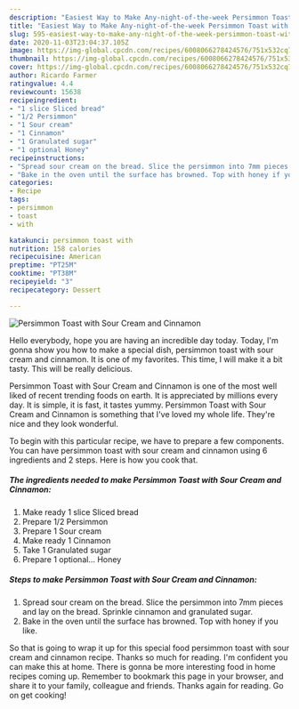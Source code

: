 ```yaml
---
description: "Easiest Way to Make Any-night-of-the-week Persimmon Toast with Sour Cream and Cinnamon"
title: "Easiest Way to Make Any-night-of-the-week Persimmon Toast with Sour Cream and Cinnamon"
slug: 595-easiest-way-to-make-any-night-of-the-week-persimmon-toast-with-sour-cream-and-cinnamon
date: 2020-11-03T23:04:37.105Z
image: https://img-global.cpcdn.com/recipes/6008066278424576/751x532cq70/persimmon-toast-with-sour-cream-and-cinnamon-recipe-main-photo.jpg
thumbnail: https://img-global.cpcdn.com/recipes/6008066278424576/751x532cq70/persimmon-toast-with-sour-cream-and-cinnamon-recipe-main-photo.jpg
cover: https://img-global.cpcdn.com/recipes/6008066278424576/751x532cq70/persimmon-toast-with-sour-cream-and-cinnamon-recipe-main-photo.jpg
author: Ricardo Farmer
ratingvalue: 4.4
reviewcount: 15638
recipeingredient:
- "1 slice Sliced bread"
- "1/2 Persimmon"
- "1 Sour cream"
- "1 Cinnamon"
- "1 Granulated sugar"
- "1 optional Honey"
recipeinstructions:
- "Spread sour cream on the bread. Slice the persimmon into 7mm pieces and lay on the bread. Sprinkle cinnamon and granulated sugar."
- "Bake in the oven until the surface has browned. Top with honey if you like."
categories:
- Recipe
tags:
- persimmon
- toast
- with

katakunci: persimmon toast with 
nutrition: 158 calories
recipecuisine: American
preptime: "PT25M"
cooktime: "PT38M"
recipeyield: "3"
recipecategory: Dessert

---
```



![Persimmon Toast with Sour Cream and Cinnamon](https://img-global.cpcdn.com/recipes/6008066278424576/751x532cq70/persimmon-toast-with-sour-cream-and-cinnamon-recipe-main-photo.jpg)

Hello everybody, hope you are having an incredible day today. Today, I'm gonna show you how to make a special dish, persimmon toast with sour cream and cinnamon. It is one of my favorites. This time, I will make it a bit tasty. This will be really delicious.



Persimmon Toast with Sour Cream and Cinnamon is one of the most well liked of recent trending foods on earth. It is appreciated by millions every day. It is simple, it is fast, it tastes yummy. Persimmon Toast with Sour Cream and Cinnamon is something that I've loved my whole life. They're nice and they look wonderful.


To begin with this particular recipe, we have to prepare a few components. You can have persimmon toast with sour cream and cinnamon using 6 ingredients and 2 steps. Here is how you cook that.

<!--inarticleads1-->

##### The ingredients needed to make Persimmon Toast with Sour Cream and Cinnamon:

1. Make ready 1 slice Sliced bread
1. Prepare 1/2 Persimmon
1. Prepare 1 Sour cream
1. Make ready 1 Cinnamon
1. Take 1 Granulated sugar
1. Prepare 1 optional... Honey




<!--inarticleads2-->

##### Steps to make Persimmon Toast with Sour Cream and Cinnamon:

1. Spread sour cream on the bread. Slice the persimmon into 7mm pieces and lay on the bread. Sprinkle cinnamon and granulated sugar.
1. Bake in the oven until the surface has browned. Top with honey if you like.




So that is going to wrap it up for this special food persimmon toast with sour cream and cinnamon recipe. Thanks so much for reading. I'm confident you can make this at home. There is gonna be more interesting food in home recipes coming up. Remember to bookmark this page in your browser, and share it to your family, colleague and friends. Thanks again for reading. Go on get cooking!
